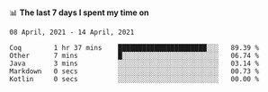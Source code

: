 <!--
### Hi there 👋

- 🤔 I was learning formal verification with Coq formally, but want to **build things** now.
- 😬 I am broadly interested in **computer systems** and **programming languages** (just a beginner 🥺).
- 🤩 (I hope I can) code for fun!

<img src="https://github-readme-stats.vercel.app/api?username=xxchan&show_icons=true&icon_color=0366d6&text_color=24292e&bg_color=ffffff&hide_title=true" />

---
-->


📊 **The last 7 days I spent my time on** 

<!--START_SECTION:waka-->
```text
08 April, 2021 - 14 April, 2021

Coq        1 hr 37 mins    ██████████████████████░░░   89.39 % 
Other      7 mins          █░░░░░░░░░░░░░░░░░░░░░░░░   06.74 % 
Java       3 mins          ░░░░░░░░░░░░░░░░░░░░░░░░░   03.14 % 
Markdown   0 secs          ░░░░░░░░░░░░░░░░░░░░░░░░░   00.73 % 
Kotlin     0 secs          ░░░░░░░░░░░░░░░░░░░░░░░░░   00.00 %
```
<!--END_SECTION:waka-->

<!--
**xxchan/xxchan** is a ✨ _special_ ✨ repository because its `README.md` (this file) appears on your GitHub profile.

Here are some ideas to get you started:

- 🔭 I’m currently working on ...
- 🌱 I’m currently learning ...
- 👯 I’m looking to collaborate on ...
- 🤔 I’m looking for help with ...
- 💬 Ask me about ...
- 📫 How to reach me: ...
- 😄 Pronouns: ...
- ⚡ Fun fact: ...
-->
